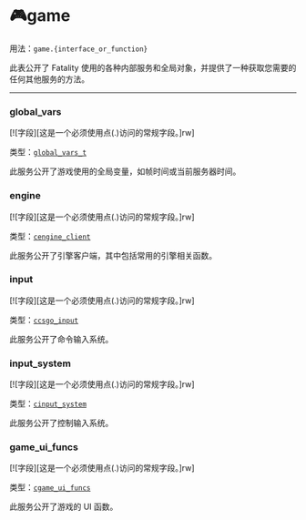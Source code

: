 # 🎮game

用法：`game.{interface_or_function}`

此表公开了 Fatality 使用的各种内部服务和全局对象，并提供了一种获取您需要的任何其他服务的方法。

_________________

### global_vars

[![字段][这是一个必须使用点(.)访问的常规字段。]rw]

类型：[`global_vars_t`](/api/game/global-vars-t "此类型的实例提供了一种读取游戏使用的几个全局变量的方法。不支持且永远不会支持更改任何值。")

此服务公开了游戏使用的全局变量，如帧时间或当前服务器时间。

### engine

[![字段][这是一个必须使用点(.)访问的常规字段。]rw]

类型：[`cengine_client`](/api/game/cengine-client "此类型的实例提供了一种与 Source 2 的引擎到客户端服务交互的方法。")

此服务公开了引擎客户端，其中包括常用的引擎相关函数。

### input

[![字段][这是一个必须使用点(.)访问的常规字段。]rw]

类型：[`ccsgo_input`](/api/game/ccsgo-input "此类型表示游戏的命令输入系统。")

此服务公开了命令输入系统。

### input_system

[![字段][这是一个必须使用点(.)访问的常规字段。]rw]

类型：[`cinput_system`](/api/game/cinput-system "此类型表示游戏的控制输入系统。")

此服务公开了控制输入系统。

### game_ui_funcs

[![字段][这是一个必须使用点(.)访问的常规字段。]rw]

类型：[`cgame_ui_funcs`](/api/game/cgame-ui-funcs "此类型表示游戏的 UI 函数。")

此服务公开了游戏的 UI 函数。